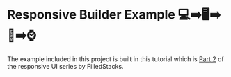 # Responsive Builder Example 💻➡️🖥➡️📱➡️⌚️

The example included in this project is built in this tutorial which is [Part 2](https://youtu.be/udsysUj-X4w) of the responsive UI series by FilledStacks.

